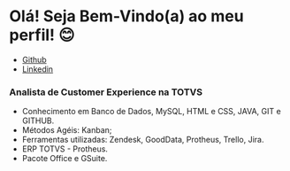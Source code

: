 # Olá! Seja Bem-Vindo(a) ao meu perfil! 😊

- [Github](https://github.com/gisellebonetti) 
- [Linkedin](https://www.linkedin.com/in/giselle-bonetti/)



### Analista de Customer Experience na TOTVS

- Conhecimento em Banco de Dados, MySQL, HTML e CSS, JAVA, GIT e GITHUB.
- Métodos Agéis: Kanban;
- Ferramentas utilizadas: Zendesk, GoodData, Protheus, Trello, Jira.
- ERP TOTVS - Protheus.
- Pacote Office e GSuite.
